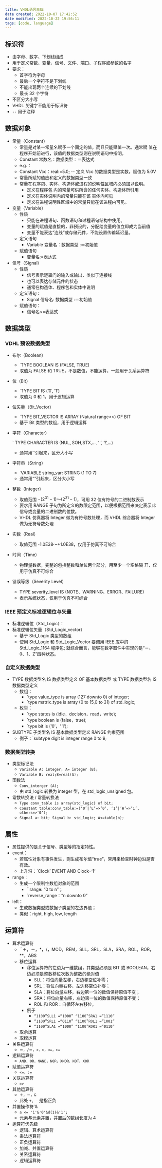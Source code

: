```yaml
---
title: VHDL语言基础
date created: 2022-10-07 17:42:52
date modified: 2022-10-22 19:56:11
tags: [code, language]
---
```


## 标识符

- 由字母、数字、下划线组成
- 用于定义常数、变量、信号、文件、端口、子程序或参数的名字
- 要求：
	- 首字符为字母
	- 最后一个字符不是下划线
	- 不能出现两个连续的下划线
	- 最长 32 个字符
- 不区分大小写
- VHDL 关键字不能用于标识符
- `--` 用于注释

## 数据对象

- 常量（Constant）
	- 常量是对某一常量名赋予一个固定的值，而且只能赋值一次。通常赋 值在程序开始前进行，该值的数据类型则在说明语句中指明。
	- Constant 常数名：数据类型：＝表达式
	- e.g.：
	- Constant Vcc：real:=5.0; -- 定义 Vcc 的数据类型是实数，赋值为 5.0V
	- 常量所赋的值应和定义的数据类型一致
	- 常量在程序包、实体、构造体或进程的说明性区域内必须加以说明。
		- 定义在程序包 内的常量可供所含的任何实体、构造体所引用
		- 定义在实体说明内的常量只能在该 实体内可见
		- 定义在进程说明性区域中的常量只能在该进程内可见。
- 变量（Variable）
	- 性质
		- 只能在进程语句、函数语句和过程语句结构中使用。
		- 变量的赋值是直接的，非预设的，分配给变量的值立即成为当前值
		- 变量不能表达“连线”或存储元件，不能设置传输延迟量。
	- 定义语句
		- Variable 变量名：数据类型 :＝初始值
	- 赋值语句
		- 变量名:=表达式
- 信号（Signal）
	- 性质
		- 信号表示逻辑门的输入或输出，类似于连接线
		- 也可以表达存储元件的状态
		- 通常在构造体、程序包和实体中说明
	- 定义语句：
		- Signal 信号名: 数据类型 :＝初始值
	- 赋值语句：
		- 信号名<=表达式

## 数据类型

### VDHL 预设数据类型

- 布尔（Boolean）
	- `TYPE BOOLEAN IS (FALSE, TRUE)
	- 取值为 FALSE 和 TRUE，不是数值，不能运算，一般用于关系运算符
- 位（Bit）
	- `TYPE BIT IS (’0‘, ’1‘)
	- 取值为 0 和 1，用于逻辑运算
- 位矢量（Bit_Vector）
	- `TYPE BIT_VECTOR IS ARRAY (Natural range<>) OF BIT
	- 基于 Bit 类型的数组，用于逻辑运算
- 字符（Character）

	` TYPE CHARACTER IS (NUL, SOH,STX,…, ‘ ’, ‘!’,…)

	- 通常用‘’引起来，区分大小写
- 字符串（String）
	- `VARIABLE string_var: STRING (1 TO 7)
	- 通常用“”引起来，区分大小写
- 整数（Integer）
	- 取值范围 $-(2^{31}-1)～(2^{31}-1)$，可用 32 位有符号的二进制数表示
	- 要求用 RANGE 子句为所定义的数限定范围，以便根据范围来决定表示此 信号或变量的二进制数的位数。
	- VHDL 仿真器将 Integer 做为有符号数处理，而 VHDL 综合器将 Integer 做为无符号数处理
- 实数（Real）
	- 取值范围 -1.0E38～+1.0E38，仅用于仿真不可综合
- 时间（Time）
	- 物理量数据，完整的包括整数和单位两个部分，用至少一个空格隔 开，仅用于仿真不可综合
- 错误等级（Severity Level）
	- TYPE severity_level IS (NOTE、WARNING、ERROR、FAILURE)
	- 表示系统状态，仅用于仿真不可综合

### IEEE 预定义标准逻辑位与矢量

- 标准逻辑位（Std_Logic）：
- 标准逻辑位矢量（Std_Logic_vector）
	- 基于 Std_Logic 类型的数组
	- 使用 Std_Logic 和 Std_Logic_Vector 要调用 IEEE 库中的 Std_Logic_1164 程序包; 就综合而言，能够在数字器件中实现的是“－、0、1、Z”四种状态。

### 自定义数据类型

- TYPE 数据类型名 IS 数据类型定义 OF 基本数据类型 或 TYPE 数据类型名 IS 数据类型定义
	- 数组：
		- `type value_type is array (127 downto 0) of integer;
		- `type matrix_type is array (0 to 15,0 to 31) of std_logic;
	- 枚举：
		- `type states is (idle，decision，read，write);
		- `type boolean is (false，true);
		- `type bit is (‘0’，‘ 1’);
- SUBTYPE 子类型名 IS 基本数据类型定义 RANGE 约束范围
	- 例子：`subtype digit is integer range 0 to 9;

### 数据类型转换

- 类型标记法
	- `Variable A: integer; A= integer (B);`
	- `Variable B: real;B=real(A);`
- 函数法
	- `Conv_interger (A);`
	- 由 std_logic 转换为 integer 型，在 std_logic_unsigned 包。
- 常数转换法 / 常量转换法
	- `Type conv_table is array(std_logic) of bit;`
	- `Constant table:conv_table:=(‘0’|’L’=>’0’, ‘1’|’H’=>’1’, others=>’0’);`
	- `Signal a: bit; Signal b: std_logic; A<=table(b);`

## 属性

- 属性提供的是关于信号、类型等的指定特性。
- event：
	- 若属性对象有事件发生，则生成布尔值“true”，常用来检查时钟边沿是否有效。
	- 上升沿：`Clock’ EVENT AND Clock=‘1’
- range：
	- 生成一个限制性数组对象的范围
		- ``range: “0 to n”；
		- `reverse_range：“n downto 0”
- left：
	- 生成数据类型或数据子类型的左边界值；
	- 类似：right, high, low, length

## 运算符

- 算术运算符
	- ``＋，－，*，/，MOD，REM，SLL，SRL，SLA，SRA，ROL，ROR，**，ABS
	- 移位运算
		- 移位运算符的左边为一维数组，其类型必须是 BIT 或 BOOLEAN，右边必须是整数移位次数为整数的绝对值
			- SLL：将位向量左移，右边移空位补零；
			- SRL：将位向量右移，左边移空位补零；
			- SLA：将位向量左移，右边第一位的数值保持原值不变；
			- SRA：将位向量右移，左边第一位的数值保持原值不变；
			- ROL 和 ROR：自循环左右移位。
		- 例子
			- `“1100”SLL1 =“1000” “1100”SRA1 =“1110”`
			- `“1100”SRL1 =“0110” “1100”ROL1 =“1001”`
			- `“1100”SLA1 =“1000” “1100”ROR1 =“0110”`
	- 取余运算
	- 取模运算
- 关系运算符
	- `＝，/＝，<，>，<=，>=`
- 逻辑运算符
	- `AND，OR，NAND，NOR，XNOR，NOT，XOR`
- 赋值运算符
	- `<=，:=`
- 关联运算符
	- `=>`
- 其他运算符
	- `＋，－，&`
	- 此处 `+, -` 是指正负
- 并置操作符`&
	- `a <= '1'&'0'&d(1)&'1';`
	- 元素与元素并置，并置后的数组长度为 4
- 运算符优先级
	- 逻辑、算术运算符
	- 乘法运算符
	- 正负运算符
	- 加减、并置运算符
	- 关系运算符
	- 逻辑运算符
